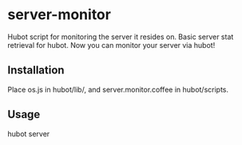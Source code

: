 # server-monitor
Hubot script for monitoring the server it resides on.
Basic server stat retrieval for hubot. Now you can monitor your server via hubot! 

## Installation
Place os.js in hubot/lib/, and server.monitor.coffee in hubot/scripts.

## Usage
hubot server 
